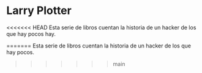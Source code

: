 # Larry Plotter

<<<<<<< HEAD
Esta serie de libros cuentan la historia de un hacker de los que hay pocos hay.

=======
Esta serie de libros cuentan la historia de un hacker de los que hay pocos.

>>>>>>> main
